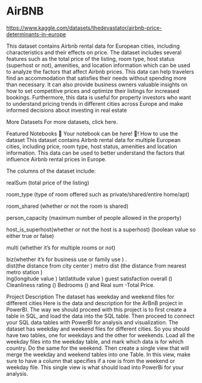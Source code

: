 # AirBNB
https://www.kaggle.com/datasets/thedevastator/airbnb-price-determinants-in-europe

This dataset contains Airbnb rental data for European cities, including characteristics and their effects on price. The dataset includes several features such as the total price of the listing, room type, host status (superhost or not), amenities, and location information which can be used to analyze the factors that affect Airbnb prices. This data can help travelers find an accommodation that satisfies their needs without spending more than necessary. It can also provide business owners valuable insights on how to set competitive prices and optimize their listings for increased bookings. Furthermore, this data is useful for property investors who want to understand pricing trends in different cities across Europe and make informed decisions about investing in real estate

More Datasets
For more datasets, click here.

Featured Notebooks
🚨 Your notebook can be here! 🚨!
How to use the dataset
This dataset contains Airbnb rental data for multiple European cities, including price, room type, host status, amenities and location information. This data can be used to better understand the factors that influence Airbnb rental prices in Europe.

The columns of the dataset include:

realSum (total price of the listing)

room_type (type of room offered such as private/shared/entire home/apt)

room_shared (whether or not the room is shared)

person_capacity (maximum number of people allowed in the property)

host_is_superhost(whether or not the host is a superhost) (boolean value so either true or false)

multi (whether it’s for multiple rooms or not)

biz(whether it’s for business use or family use )                                 .                                                               
dist(the distance from city center )
metro dist (the distance from nearest metro station )                             
lng(longitude value ) lat(latitude value ) guest satisfaction overall () Cleanliness rating () Bedrooms () and Real sum -Total Price.







Project Description
The dataset has weekday and weekend files for different cities 
Here is the data and description for the ArBnB project in PowerBI. The way we should proceed with this project is to first create a table in SQL, and load the data into the SQL table. Then proceed to connect your SQL data tables with PowerBI for analysis and visualization.
The dataset has weekday and weekend files for different cities. So you should have two tables, one for weekdays and the other for weekends. Load all the weekday files into the weekday table, and mark which data is for which country. Do the same for the weekend. Then create a single view that will merge the weekday and weekend tables into one Table. In this view, make sure to have a column that specifies if a row is from the weekend or weekday file. This single view is what should load into PowerBi for your analysis.

